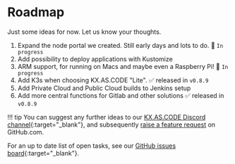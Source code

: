 # Roadmap

Just some ideas for now. Let us know your thoughts.

1. Expand the node portal we created. Still early days and lots to do. :construction: `In progress`
2. Add possibility to deploy applications with Kustomize
3. ARM support, for running on Macs and maybe even a Raspberry Pi! :construction: `In progress`
4. Add K3s when choosing KX.AS.CODE "Lite". :white_check_mark: released in `v0.8.9`
5. Add Private Cloud and Public Cloud builds to Jenkins setup
6. Add more central functions for Gitlab and other solutions :white_check_mark: released in `v0.8.9`

!!! tip
    You can suggest any further ideas to our [KX.AS.CODE Discord channel](https://discord.gg/FXeavNQnC5){:target="\_blank"}, and subsequently [raise a feature request](./Raising-a-Feature-Request.md) on GitHub.com.

For an up to date list of open tasks, see our [GitHub issues board](https://github.com/Accenture/kx.as.code/issues){:target="\_blank"}.
